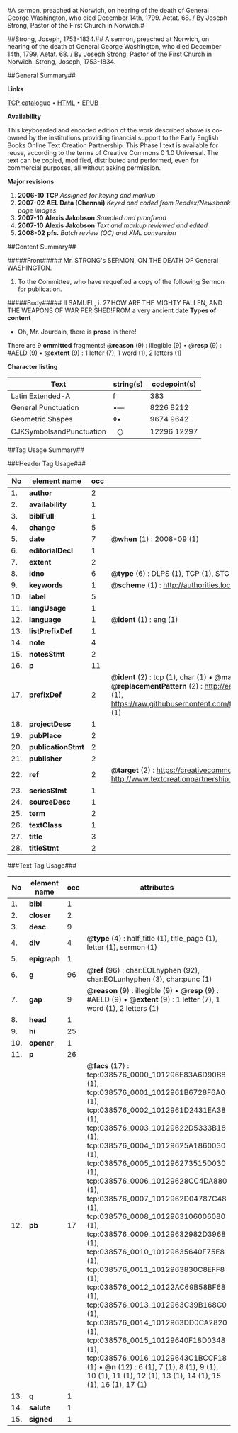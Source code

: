 #A sermon, preached at Norwich, on hearing of the death of General George Washington, who died December 14th, 1799. Aetat. 68. / By Joseph Strong, Pastor of the First Church in Norwich.#

##Strong, Joseph, 1753-1834.##
A sermon, preached at Norwich, on hearing of the death of General George Washington, who died December 14th, 1799. Aetat. 68. / By Joseph Strong, Pastor of the First Church in Norwich.
Strong, Joseph, 1753-1834.

##General Summary##

**Links**

[TCP catalogue](http://www.ota.ox.ac.uk/tcp/)  • 
[HTML](http://tei.it.ox.ac.uk/tcp/Texts-HTML/free/N28/N28935.html)  • 
[EPUB](http://tei.it.ox.ac.uk/tcp/Texts-EPUB/free/N28/N28935.epub)

**Availability**

This keyboarded and encoded edition of the
	       work described above is co-owned by the institutions
	       providing financial support to the Early English Books
	       Online Text Creation Partnership. This Phase I text is
	       available for reuse, according to the terms of Creative
	       Commons 0 1.0 Universal. The text can be copied,
	       modified, distributed and performed, even for
	       commercial purposes, all without asking permission.

**Major revisions**

1. __2006-10__ __TCP__ *Assigned for keying and markup*
1. __2007-02__ __AEL Data (Chennai)__ *Keyed and coded from Readex/Newsbank page images*
1. __2007-10__ __Alexis Jakobson__ *Sampled and proofread*
1. __2007-10__ __Alexis Jakobson__ *Text and markup reviewed and edited*
1. __2008-02__ __pfs.__ *Batch review (QC) and XML conversion*

##Content Summary##

#####Front#####
Mr. STRONG's SERMON, ON THE DEATH OF General WASHINGTON.
1. To the Committee, who have requeſted a copy of the following Sermon for publication.

#####Body#####
II SAMUEL, i. 27.HOW ARE THE MIGHTY FALLEN, AND THE WEAPONS OF WAR PERISHED!FROM a very ancient date
**Types of content**

  * Oh, Mr. Jourdain, there is **prose** in there!

There are 9 **ommitted** fragments! 
 @__reason__ (9) : illegible (9)  •  @__resp__ (9) : #AELD (9)  •  @__extent__ (9) : 1 letter (7), 1 word (1), 2 letters (1)

**Character listing**


|Text|string(s)|codepoint(s)|
|---|---|---|
|Latin Extended-A|ſ|383|
|General Punctuation|•—|8226 8212|
|Geometric Shapes|◊▪|9674 9642|
|CJKSymbolsandPunctuation|〈〉|12296 12297|

##Tag Usage Summary##

###Header Tag Usage###

|No|element name|occ|attributes|
|---|---|---|---|
|1.|__author__|2||
|2.|__availability__|1||
|3.|__biblFull__|1||
|4.|__change__|5||
|5.|__date__|7| @__when__ (1) : 2008-09 (1)|
|6.|__editorialDecl__|1||
|7.|__extent__|2||
|8.|__idno__|6| @__type__ (6) : DLPS (1), TCP (1), STC (1), NOTIS (1), IMAGE-SET (1), EVANS-CITATION (1)|
|9.|__keywords__|1| @__scheme__ (1) : http://authorities.loc.gov/ (1)|
|10.|__label__|5||
|11.|__langUsage__|1||
|12.|__language__|1| @__ident__ (1) : eng (1)|
|13.|__listPrefixDef__|1||
|14.|__note__|4||
|15.|__notesStmt__|2||
|16.|__p__|11||
|17.|__prefixDef__|2| @__ident__ (2) : tcp (1), char (1)  •  @__matchPattern__ (2) : ([0-9\-]+):([0-9IVX]+) (1), (.+) (1)  •  @__replacementPattern__ (2) : http://eebo.chadwyck.com/downloadtiff?vid=$1&page=$2 (1), https://raw.githubusercontent.com/textcreationpartnership/Texts/master/tcpchars.xml#$1 (1)|
|18.|__projectDesc__|1||
|19.|__pubPlace__|2||
|20.|__publicationStmt__|2||
|21.|__publisher__|2||
|22.|__ref__|2| @__target__ (2) : https://creativecommons.org/publicdomain/zero/1.0/ (1), http://www.textcreationpartnership.org/docs/. (1)|
|23.|__seriesStmt__|1||
|24.|__sourceDesc__|1||
|25.|__term__|2||
|26.|__textClass__|1||
|27.|__title__|3||
|28.|__titleStmt__|2||


###Text Tag Usage###

|No|element name|occ|attributes|
|---|---|---|---|
|1.|__bibl__|1||
|2.|__closer__|2||
|3.|__desc__|9||
|4.|__div__|4| @__type__ (4) : half_title (1), title_page (1), letter (1), sermon (1)|
|5.|__epigraph__|1||
|6.|__g__|96| @__ref__ (96) : char:EOLhyphen (92), char:EOLunhyphen (3), char:punc (1)|
|7.|__gap__|9| @__reason__ (9) : illegible (9)  •  @__resp__ (9) : #AELD (9)  •  @__extent__ (9) : 1 letter (7), 1 word (1), 2 letters (1)|
|8.|__head__|1||
|9.|__hi__|25||
|10.|__opener__|1||
|11.|__p__|26||
|12.|__pb__|17| @__facs__ (17) : tcp:038576_0000_101296E83A6D90B8 (1), tcp:038576_0001_1012961B6728F6A0 (1), tcp:038576_0002_1012961D2431EA38 (1), tcp:038576_0003_10129622D5333B18 (1), tcp:038576_0004_10129625A1860030 (1), tcp:038576_0005_101296273515D030 (1), tcp:038576_0006_10129628CC4DA880 (1), tcp:038576_0007_1012962D04787C48 (1), tcp:038576_0008_1012963106006080 (1), tcp:038576_0009_10129632982D3968 (1), tcp:038576_0010_10129635640F75E8 (1), tcp:038576_0011_1012963830C8EFF8 (1), tcp:038576_0012_10122AC69B58BF68 (1), tcp:038576_0013_1012963C39B168C0 (1), tcp:038576_0014_1012963DD0CA2820 (1), tcp:038576_0015_10129640F18D0348 (1), tcp:038576_0016_10129643C1BCCF18 (1)  •  @__n__ (12) : 6 (1), 7 (1), 8 (1), 9 (1), 10 (1), 11 (1), 12 (1), 13 (1), 14 (1), 15 (1), 16 (1), 17 (1)|
|13.|__q__|1||
|14.|__salute__|1||
|15.|__signed__|1||
